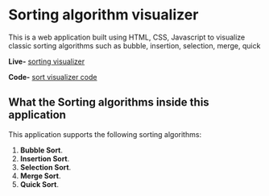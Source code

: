# Sorting algorithm visualizer

This is a web application built using HTML, CSS, Javascript to visualize classic sorting algorithms such as bubble, insertion, selection, merge, quick 

**Live-** [sorting visualizer](https://algosot.vercel.app/) 

**Code-** [sort visualizer code](google.com)

## What the Sorting algorithms inside this application

This application supports the following sorting algorithms:

1. **Bubble Sort**.
2. **Insertion Sort**.
3. **Selection Sort**.
4. **Merge Sort**.
5. **Quick Sort**.
